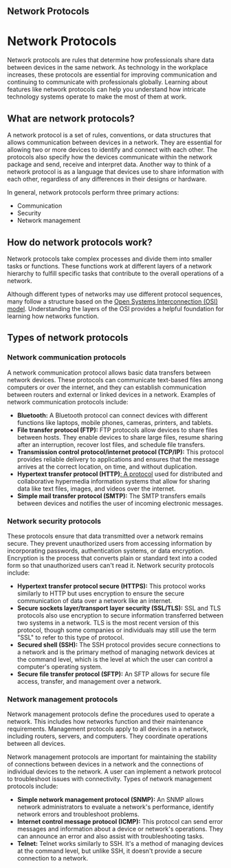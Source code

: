 ## Network Protocols

# Network Protocols

Network protocols are rules that determine how professionals share data between devices in the same network. As technology in the workplace increases, these protocols are essential for improving communication and continuing to communicate with professionals globally. Learning about features like network protocols can help you understand how intricate technology systems operate to make the most of them at work.

## **What are network protocols?**

A network protocol is a set of rules, conventions, or data structures that allows communication between devices in a network. They are essential for allowing two or more devices to identify and connect with each other. The protocols also specify how the devices communicate within the network package and send, receive and interpret data. Another way to think of a network protocol is as a language that devices use to share information with each other, regardless of any differences in their designs or hardware.

In general, network protocols perform three primary actions:

- Communication
- Security
- Network management

## **How do network protocols work?**

Network protocols take complex processes and divide them into smaller tasks or functions. These functions work at different layers of a network hierarchy to fulfill specific tasks that contribute to the overall operations of a network.

Although different types of networks may use different protocol sequences, many follow a structure based on the [Open Systems Interconnection (OSI) model](https://souravk.hashnode.dev/osi-model). Understanding the layers of the OSI provides a helpful foundation for learning how networks function.

## Types of network protocols

### **Network communication protocols**

A network communication protocol allows basic data transfers between network devices. These protocols can communicate text-based files among computers or over the internet, and they can establish communication between routers and external or linked devices in a network. Examples of network communication protocols include:

- **Bluetooth:** A Bluetooth protocol can connect devices with different functions like laptops, mobile phones, cameras, printers, and tablets.
- **File transfer protocol (FTP):** FTP protocols allow devices to share files between hosts. They enable devices to share large files, resume sharing after an interruption, recover lost files, and schedule file transfers.
- **Transmission control protocol/internet protocol (TCP/IP):** This protocol provides reliable delivery to applications and ensures that the message arrives at the correct location, on time, and without duplication.
- **Hypertext transfer protocol (HTTP)**[: A protocol](https://www.indeed.com/career-advice/interviewing/http-interview-questions) used for distributed and collaborative hypermedia information systems that allow for sharing data like text files, images, and videos over the internet.
- **Simple mail transfer protocol (SMTP):** The SMTP transfers emails between devices and notifies the user of incoming electronic messages.

### **Network security protocols**

These protocols ensure that data transmitted over a network remains secure. They prevent unauthorized users from accessing information by incorporating passwords, authentication systems, or data encryption. Encryption is the process that converts plain or standard text into a coded form so that unauthorized users can't read it. Network security protocols include:

- **Hypertext transfer protocol secure (HTTPS):** This protocol works similarly to HTTP but uses encryption to ensure the secure communication of data over a network like an internet.
- **Secure sockets layer/transport layer security (SSL/TLS):** SSL and TLS protocols also use encryption to secure information transferred between two systems in a network. TLS is the most recent version of this protocol, though some companies or individuals may still use the term "SSL" to refer to this type of protocol.
- **Secured shell (SSH):** The SSH protocol provides secure connections to a network and is the primary method of managing network devices at the command level, which is the level at which the user can control a computer's operating system.
- **Secure file transfer protocol (SFTP):** An SFTP allows for secure file access, transfer, and management over a network.

### **Network management protocols**

Network management protocols define the procedures used to operate a network. This includes how networks function and their maintenance requirements. Management protocols apply to all devices in a network, including routers, servers, and computers. They coordinate operations between all devices.

Network management protocols are important for maintaining the stability of connections between devices in a network and the connections of individual devices to the network. A user can implement a network protocol to troubleshoot issues with connectivity. Types of network management protocols include:

- **Simple network management protocol (SNMP):** An SNMP allows network administrators to evaluate a network's performance, identify network errors and troubleshoot problems.
- **Internet control message protocol (ICMP):** This protocol can send error messages and information about a device or network's operations. They can announce an error and also assist with troubleshooting tasks.
- **Telnet:** Telnet works similarly to SSH. It's a method of managing devices at the command level, but unlike SSH, it doesn't provide a secure connection to a network.